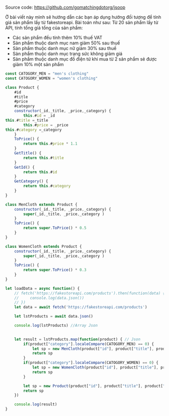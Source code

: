 Source code:
<https://github.com/gomatchingdotorg/jsoop>

Ở bài viết này mình sẽ hướng dẫn các bạn áp dụng hướng đối tượng để tính giá sản phẩm lấy từ fakestoreapi.
Bài toán như sau:
Từ 20 sản phẩm lấy từ API, tính tổng giá tổng của sản phẩm:

- Các sản phẩm đều tính thêm 10% thuế VAT
- Sản phẩm thuộc danh mục nam giảm 50% sau thuế
- Sản phẩm thuộc danh mục nữ giảm 30% sau thuế
- Sản phẩm thuộc danh mục trang sức không giảm giá
- Sản phẩm thuộc danh mục đồ điện tử khi mua từ 2 sản phẩm sẻ được giảm 10% một sản phẩm

```js
const CATOGORY_MEN = "men's clothing"
const CATOGORY_WOMEN = "women's clothing"

class Product {
    #id
    #title
    #price
    #category
    constructor(_id,_title, _price,_category) {
        this.#id = _id
this.#title =_title
        this.#price = _price
this.#category =_category
    }
    ToPrice() {
        return this.#price * 1.1
    }
    GetTitle() {
        return this.#title
    }
    GetId() {
        return this.#id
    }
    GetCategory() {
        return this.#category
    }
}

class MenCloth extends Product {
    constructor(_id,_title, _price,_category) {
        super(_id,_title, _price,_category )
    }
    ToPrice() {
        return super.ToPrice() * 0.5
    }
}

class WomenCloth extends Product {
    constructor(_id,_title, _price,_category) {
        super(_id,_title, _price,_category )
    }
    ToPrice() {
        return super.ToPrice() * 0.3
    }
}

let loadData = async function() {
    // fetch('https://fakestoreapi.com/products').then(function(data) {
    //     console.log(data.json())
    // })
    let data = await fetch('https://fakestoreapi.com/products')

    let lstProducts = await data.json()

    console.log(lstProducts) //Array Json

    
    let result = lstProducts.map(function(product) { // Json
        if(product["category"].localeCompare(CATOGORY_MEN) == 0) {
            let sp = new MenCloth(product["id"], product["title"], product["price"], product["category"])
            return sp
        }
        if(product["category"].localeCompare(CATOGORY_WOMEN) == 0) {
            let sp = new WomenCloth(product["id"], product["title"], product["price"], product["category"])
            return sp
        }

        let sp = new Product(product["id"], product["title"], product["price"], product["category"])
        return sp
    })

    console.log(result)  
}
```